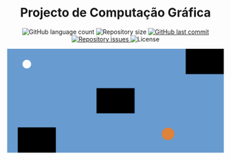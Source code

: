<h1 align="center">
    Projecto de Computação Gráfica
</h1>
<p align="center">
  <img alt="GitHub language count" src="https://img.shields.io/github/languages/count/AlfredoVidinhas/Jogo-da-bola--Processing">

  <img alt="Repository size" src="https://img.shields.io/github/repo-size/AlfredoVidinhas/Jogo-da-bola--Processing">
  
  <a href="https://github.com/acidiney/acidiney.github.io/commits/master">
    <img alt="GitHub last commit" src="https://img.shields.io/github/last-commit/AlfredoVidinhas/Jogo-da-bola--Processing">
  </a>

  <a href="https://github.com/acidiney/acidiney.github.io/issues">
    <img alt="Repository issues" src="https://img.shields.io/github/issues/AlfredoVidinhas/Jogo-da-bola--Processing">
  </a>

  <img alt="License" src="https://img.shields.io/badge/license-MIT-brightgreen">
</p>


![alt text](https://github.com/AlfredoVidinhas/Jogo-da-bola--Processing/blob/main/image.png)
